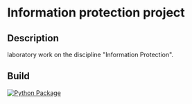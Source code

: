 # Information protection project

## Description
laboratory work on the discipline "Information Protection".

## Build
[![Python Package](https://github.com/Perelygin-pixel/information-protection/actions/workflows/python-package-ci.yml/badge.svg)](https://github.com/Perelygin-pixel/information-protection/actions/workflows/python-package-ci.yml)
